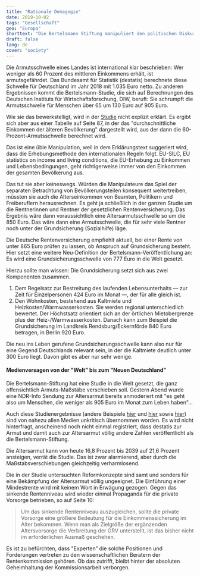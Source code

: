 ```yaml
---
title: "Rationale Demagogie"
date: 2019-10-02
tags: "Gesellschaft"
geo: "Europa"
shorttext: "Die Bertelsmann Stiftung manipuliert den politischen Diskurs durch eine Neudefinition der Altersarmut."
draft: false
lang: de
cover: "society"
---
```


Die Armutsschwelle eines Landes ist international klar beschrieben: Wer weniger als 60 Prozent des mittleren Einkommens erhält, ist armutsgefährdet. Das Bundesamt für Statistik (destatis) berechnete diese Schwelle für Deutschland im Jahr 2018 mit 1.035 Euro netto. Zu anderen Ergebnissen kommt die Bertelsmann-Studie, die sich auf Berechnungen des Deutschen Instituts für Wirtschaftsforschung, DIW, beruft: Sie schrumpft die Armutsschwelle für Menschen über 65 um 130 Euro auf 905 Euro.

Wie sie das bewerkstelligt, wird in der [Studie](http://www.seniorenaufstand.de/wp-content/uploads/2019/09/bst_diw_studie_2019_altersarmut.pdf "Anstieg der Altersarmut in Deutschland: Wie wirken verschiedene Rentenreformen?") nicht explizit erklärt. Es ergibt sich aber aus einer Tabelle auf Seite 87, in der das "durchschnittliche Einkommen der älteren Bevölkerung" dargestellt wird, aus der dann die 60-Prozent-Armutsschwelle berechnet wird.

Das ist eine üble Manipulation, weil in dem Erklärungstext suggeriert wird, dass die Erhebungsmethode den internationalen Regeln folgt. EU-SILC, EU statistics on income and living conditions, die EU-Erhebung zu Einkommen und Lebensbedingungen, geht richtigerweise immer von den Einkommen der gesamten Bevölkerung aus.

Das tut sie aber keineswegs. Würden die Manipulateure das Spiel der separaten Betrachtung von Bevölkerungsteilen konsequent weitertreiben, müssten sie auch die Alterseinkommen von Beamten, Politikern und Freiberuflern herausrechnen. Es geht ja schließlich in der ganzen Studie um die Rentnerinnen und Rentner der gesetzlichen Rentenversicherung. Das Ergebnis wäre dann voraussichtlich eine Altersarmutsschwelle so um die 850 Euro. Das wäre dann eine Armutsschwelle, die für sehr viele Rentner noch unter der Grundsicherung (Sozialhilfe) läge.

Die Deutsche Rentenversicherung empfiehlt aktuell, bei einer Rente von unter 865 Euro prüfen zu lassen, ob Anspruch auf Grundsicherung besteht. Hier setzt eine weitere Neu-Definition der Bertelsmann-Veröffentlichung an: Es wird eine Grundsicherungsschwelle von 777 Euro in die Welt gesetzt.

Hierzu sollte man wissen: Die Grundsicherung setzt sich aus zwei Komponenten zusammen.

  1. Dem Regelsatz zur Bestreitung des laufenden Lebensunterhalts — zur Zeit für Einzelpersonen 424 Euro im Monat —, der für alle gleich ist.
  2. Den Wohnkosten, bestehend aus Kaltmiete und Heizkosten/Warmwasserkosten. Sie werden regional unterschiedlich bewertet. Der Höchstsatz orientiert sich an der örtlichen Mietobergrenze plus der Heiz-/Warmwasserkosten. Danach kann zum Beispiel die Grundsicherung im Landkreis Rendsburg/Eckernförde 840 Euro betragen, in Berlin 920 Euro.
  
Die neu ins Leben gerufene Grundsicherungsschwelle kann also nur für eine Gegend Deutschlands relevant sein, in der die Kaltmiete deutlich unter 300 Euro liegt. Davon gibt es aber nur sehr wenige.

#### Medienversagen von der "Welt" bis zum "Neuen Deutschland"

Die Bertelsmann-Stiftung hat eine Studie in die Welt gesetzt, die ganz offensichtlich Armuts-Maßstäbe verschieben soll. Gestern Abend wurde eine NDR-Info Sendung zur Altersarmut bereits anmoderiert mit "es geht also um Menschen, die weniger als 905 Euro im Monat zum Leben haben"…

Auch diese Studienergebnisse (andere Beispiele [hier](http://www.seniorenaufstand.de/prognos-und-zeitungen-die-wahrheit-ueber-die-rente/ "PROGNOS und Zeitungen: Die Wahrheit über die Rente") und [hier](http://www.seniorenaufstand.de/prof-raffke_hueschen-stets-zu-diensten/ "Prof. Raffke_hüschen – stets zu Diensten") sowie [hier](http://www.seniorenaufstand.de/wahrsagende-rentenforscher-und-sparfanatiker-50-vom-netto-fuer-renten-lohnt-sich/ "Wahrsagende Rentenforscher und Sparfanatiker – 50% vom netto für Renten lohnt sich")) sind von nahezu allen Medien unkritisch übernommen worden. Es wird nicht hinterfragt, anscheinend noch nicht einmal registriert, dass destatis zur Armut und damit auch zur Altersarmut völlig andere Zahlen veröffentlicht als die Bertelsmann-Stiftung.

Die Altersarmut kann von heute 16,8 Prozent bis 2039 auf 21,6 Prozent ansteigen, verrät die Studie. Das ist zwar alarmierend, aber durch die Maßstabsverschiebungen gleichzeitig verharmlosend.

Die in der Studie untersuchten Reformkonzepte sind samt und sonders für eine Bekämpfung der Altersarmut völlig ungeeignet. Die Einführung einer Mindestrente wird mit keinem Wort in Erwägung gezogen. Gegen das sinkende Rentenniveau wird wieder einmal Propaganda für die private Vorsorge betrieben, so auf Seite 10:

> Um das sinkende Rentenniveau auszugleichen, sollte die private Vorsorge eine größere Bedeutung für die Einkommenssicherung im Alter bekommen. Wenn man als Zielgröße der ergänzenden Altersvorsorge die Verbreitung der GRV unterstellt, ist das bisher nicht im erforderlichen Ausmaß geschehen.

Es ist zu befürchten, dass "Experten” die solche Positionen und Forderungen vertreten zu den wissenschaftlichen Beratern der Rentenkommission gehören. Ob das zutrifft, bleibt hinter der absoluten Geheimhaltung der Kommissionsarbeit verborgen.
